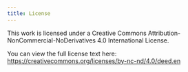 ```yaml
---
title: License
---
```


This work is licensed under a Creative Commons Attribution-NonCommercial-NoDerivatives 4.0 International License.

You can view the full license text here: https://creativecommons.org/licenses/by-nc-nd/4.0/deed.en

